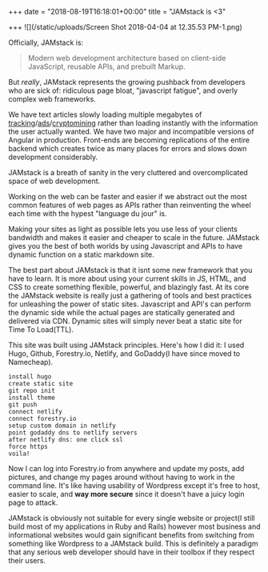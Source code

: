 +++
date = "2018-08-19T16:18:01+00:00"
title = "JAMstack is <3"

+++
![](/static/uploads/Screen Shot 2018-04-04 at 12.35.53 PM-1.png)

Officially, JAMstack is:

> Modern web development architecture based on client-side JavaScript, reusable APIs, and prebuilt Markup.

But _really_, JAMstack represents the growing pushback from developers who are sick of: ridiculous page bloat, "javascript fatigue", and overly complex web frameworks.

We have text articles slowly loading multiple megabytes of [tracking](https://fieldguide.gizmodo.com/all-the-ways-facebook-tracks-you-that-you-might-not-kno-1795604150)/[ads](https://digiday.com/media/is-this-the-worst-page-on-the-internet/)/[cryptomining](https://arstechnica.com/information-technology/2017/11/sneakier-more-persistent-drive-by-cryptomining-comes-to-a-browser-near-you/) rather than loading instantly with the information the user actually wanted. We have two major and incompatible versions of Angular in production. Front-ends are becoming replications of the entire backend which creates twice as many places for errors and slows down development considerably.

JAMstack is a breath of sanity in the very cluttered and overcomplicated space of web development.

Working on the web can be faster and easier if we abstract out the most common features of web pages as APIs rather than reinventing the wheel each time with the hypest "language du jour" is.

Making your sites as light as possible lets you use less of your clients bandwidth and makes it easier and cheaper to scale in the future. JAMstack gives you the best of both worlds by using Javascript and APIs to have dynamic function on a static markdown site.

The best part about JAMstack is that it isnt some new framework that you have to learn. It is more about using your current skills in JS, HTML, and CSS to create something flexible, powerful, and blazingly fast. At its core the JAMstack website is really just a gathering of tools and best practices for unleashing the power of static sites. Javascript and API's can perform the dynamic side while the actual pages are statically generated and delivered via CDN. Dynamic sites will simply never beat a static site for Time To Load(TTL).

This site was built using JAMstack principles. Here's how I did it: I used Hugo, Github, Forestry.io, Netlify, and GoDaddy(I have since moved to Namecheap).

    install hugo
    create static site
    git repo init
    install theme
    git push
    connect netlify
    connect forestry.io
    setup custom domain in netlify
    point godaddy dns to netlify servers
    after netlify dns: one click ssl
    force https
    voila!

Now I can log into Forestry.io from anywhere and update my posts, add pictures, and change my pages around without having to work in the command line. It's like having usability of Wordpress except it's free to host, easier to scale, and **way more secure** since it doesn't have a juicy login page to attack.

JAMstack is obviously not suitable for every single website or project(I still build most of my applications in Ruby and Rails) however most business and informational websites would gain significant benefits from switching from something like Wordpress to a JAMstack build. This is definitely a paradigm that any serious web developer should have in their toolbox if they respect their users.